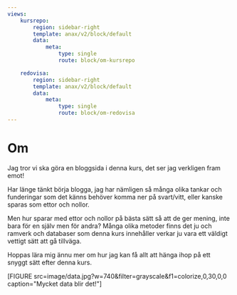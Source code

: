 ```yaml
---
views:
    kursrepo:
        region: sidebar-right
        template: anax/v2/block/default
        data:
            meta: 
                type: single
                route: block/om-kursrepo

    redovisa:
        region: sidebar-right
        template: anax/v2/block/default
        data:
            meta: 
                type: single
                route: block/om-redovisa
---
```

Om
=========================

Jag tror vi ska göra en bloggsida i denna kurs, det ser jag verkligen fram emot!

Har länge tänkt börja blogga, jag har nämligen så många olika tankar och funderingar som det känns behöver komma ner på svart/vitt, eller kanske sparas som ettor och nollor.

Men hur sparar med ettor och nollor på bästa sätt så att de ger mening, inte bara för en själv men för andra? Många olika metoder finns det ju och ramverk och databaser som denna kurs innehåller verkar ju vara ett väldigt vettigt sätt att gå tillväga.

Hoppas lära mig ännu mer om hur jag kan få allt att hänga ihop på ett snyggt sätt efter denna kurs.  

[FIGURE src=image/data.jpg?w=740&filter=grayscale&f1=colorize,0,30,0,0 caption="Mycket data blir det!"]
